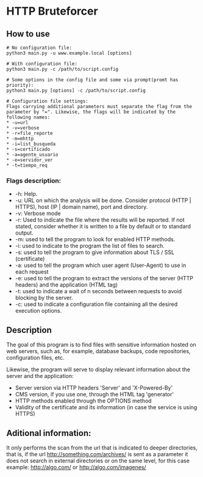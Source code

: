 # HTTP Bruteforcer

## How to use
```
# No configuration file:
python3 main.py -u www.example.local [options]

# With configuration file:
python3 main.py -c /path/to/script.config

# Some options in the config file and some via prompt(promt has priority):
python3 main.py [options] -c /path/to/script.config

# Configuration file settings:
Flags carrying additional parameters must separate the flag from the
parameter by "=". Likewise, the flags will be indicated by the following names:
* -u=url
* -v=verbose
* -r=file_reporte
* -m=mhttp
* -i=list_busqueda
* -s=certificado
* -a=agente_usuario
* -e=servidor_ver
* -t=tiempo_req
```

### Flags description:
* -h: Help.
* -u: URL on which the analysis will be done. Consider protocol (HTTP | HTTPS), host (IP | domain name), port and directory.
* -v: Verbose mode
* -r: Used to indicate the file where the results will be reported. If not stated, consider whether it is written to a file by default or to standard output.
* -m: used to tell the program to look for enabled HTTP methods.
* -i: used to indicate to the program the list of files to search.
* -s: used to tell the program to give information about TLS / SSL (certificate)
* -a: used to tell the program which user agent (User-Agent) to use in each request
* -e: used to tell the program to extract the versions of the server (HTTP headers) and the application (HTML tag)
* -t: used to indicate a wait of n seconds between requests to avoid blocking by the server.
* -c: used to indicate a configuration file containing all the desired execution options.

## Description
The goal of this program is to find files with sensitive information hosted on web servers, such as, for example, database backups, code repositories, configuration files, etc.

Likewise, the program will serve to display relevant information about the server and the application:
- Server version via HTTP headers 'Server' and 'X-Powered-By'
- CMS version, if you use one, through the HTML tag 'generator'
- HTTP methods enabled through the OPTIONS method
- Validity of the certificate and its information (in case the service is using HTTPS)

## Aditional information:
It only performs the scan from the url that is indicated to deeper directories, that is, if the url http://something.com/archives/ is sent as a parameter it does not search in external directories or on the same level, for this case example: http://algo.com/ or http://algo.com/imagenes/
